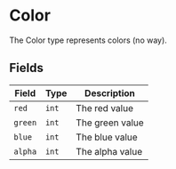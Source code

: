 # Color

The Color type represents colors (no way).

## Fields

| Field   | Type  | Description     |
|---------|-------|-----------------|
| `red`   | `int` | The red value   |
| `green` | `int` | The green value |
| `blue`  | `int` | The blue value  |
| `alpha` | `int` | The alpha value |